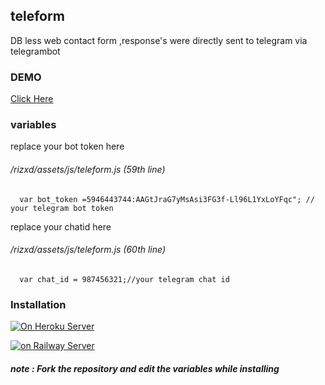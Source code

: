 ## teleform
DB less web contact form ,response's were directly sent to telegram via telegrambot
### DEMO
[Click Here](https://teleform.up.railway.app/)

### variables

replace your bot token here 

###### /rizxd/assets/js/teleform.js (59th line)

      var bot_token =5946443744:AAGtJraG7yMsAsi3FG3f-Ll96L1YxLoYFqc"; // your telegram bot token
      
replace your chatid here

###### /rizxd/assets/js/teleform.js (60th line)

      var chat_id = 987456321;//your telegram chat id

### Installation

[![On Heroku Server](https://img.shields.io/badge/heroku-%23430098.svg?style=for-the-badge&logo=heroku&logoColor=white)](https://heroku.com/deploy?template=https://github.com/riz4d/teleform)

[![on Railway Server](https://railway.app/button.svg)](https://railway.app/new/template?template=https://github.com/riz4d/teleform)

##### note : Fork the repository and edit the variables while installing 
